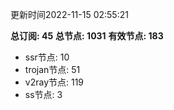 更新时间2022-11-15 02:55:21

**总订阅: 45**
**总节点: 1031**
**有效节点: 183**
- ssr节点: 10
- trojan节点: 51
- v2ray节点: 119
- ss节点: 3
